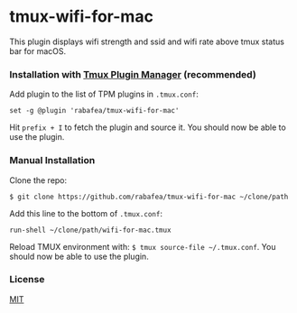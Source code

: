 # tmux-wifi-for-mac

This plugin displays wifi strength and ssid and wifi rate above tmux status bar for macOS.

### Installation with [Tmux Plugin Manager](https://github.com/tmux-plugins/tpm) (recommended)

Add plugin to the list of TPM plugins in `.tmux.conf`:

    set -g @plugin 'rabafea/tmux-wifi-for-mac'

Hit `prefix + I` to fetch the plugin and source it. You should now be able to
use the plugin.

### Manual Installation

Clone the repo:

    $ git clone https://github.com/rabafea/tmux-wifi-for-mac ~/clone/path

Add this line to the bottom of `.tmux.conf`:

    run-shell ~/clone/path/wifi-for-mac.tmux

Reload TMUX environment with: `$ tmux source-file ~/.tmux.conf`. You should now
be able to use the plugin.

### License
[MIT](https://github.com/rabafea/tmux-wifi-for-mac/blob/master/LICENSE)
